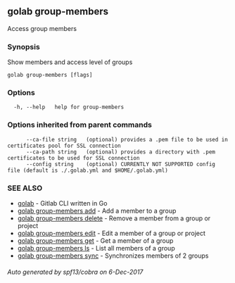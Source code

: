 ## golab group-members

Access group members

### Synopsis


Show members and access level of groups

```
golab group-members [flags]
```

### Options

```
  -h, --help   help for group-members
```

### Options inherited from parent commands

```
      --ca-file string   (optional) provides a .pem file to be used in certificates pool for SSL connection
      --ca-path string   (optional) provides a directory with .pem certificates to be used for SSL connection
      --config string    (optional) CURRENTLY NOT SUPPORTED config file (default is ./.golab.yml and $HOME/.golab.yml)
```

### SEE ALSO
* [golab](golab.md)	 - Gitlab CLI written in Go
* [golab group-members add](golab_group-members_add.md)	 - Add a member to a group
* [golab group-members delete](golab_group-members_delete.md)	 - Remove a member from a group or project
* [golab group-members edit](golab_group-members_edit.md)	 - Edit a member of a group or project
* [golab group-members get](golab_group-members_get.md)	 - Get a member of a group
* [golab group-members ls](golab_group-members_ls.md)	 - List all members of a group
* [golab group-members sync](golab_group-members_sync.md)	 - Synchronizes members of 2 groups

###### Auto generated by spf13/cobra on 6-Dec-2017
